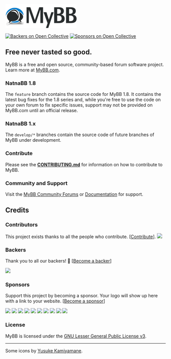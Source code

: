 [![MyBB](https://raw.githubusercontent.com/mybb/mybb/feature/images/logo.png "MyBB")](https://mybb.com "MyBB")

[![Backers on Open Collective](https://opencollective.com/mybb/backers/badge.svg)](#backers)
 [![Sponsors on Open Collective](https://opencollective.com/mybb/sponsors/badge.svg)](#sponsors)

## Free never tasted so good.
MyBB is a free and open source, community-based forum software project. Learn more at [MyBB.com](https://mybb.com).

### NatnaBB 1.8

The `feature` branch contains the source code for MyBB 1.8. It contains the latest bug fixes for the 1.8 series and, while you're free to use the code on your own forum to fix specific issues, support may not be provided on MyBB.com until an official release.

### NatnaBB 1.x

The `develop/*` branches contain the source code of future branches of MyBB under development.

### Contribute

Please see the [**CONTRIBUTING.md**](https://github.com/mybb/mybb/blob/feature/CONTRIBUTING.md) for information on how to contribute to MyBB.

### Community and Support
Visit the [MyBB Community Forums](https://community.mybb.com) or [Documentation](https://docs.mybb.com) for support.

## Credits

### Contributors

This project exists thanks to all the people who contribute. [[Contribute](CONTRIBUTING.md)].
<a href="https://github.com/mybb/mybb/graphs/contributors"><img src="https://opencollective.com/mybb/contributors.svg?width=890&button=false" /></a>


### Backers

Thank you to all our backers! 🙏 [[Become a backer](https://opencollective.com/mybb#backer)]

<a href="https://opencollective.com/mybb#backers" target="_blank"><img src="https://opencollective.com/mybb/backers.svg?width=890"></a>


### Sponsors

Support this project by becoming a sponsor. Your logo will show up here with a link to your website. [[Become a sponsor](https://opencollective.com/mybb#sponsor)]

<a href="https://opencollective.com/mybb/sponsor/0/website" target="_blank"><img src="https://opencollective.com/mybb/sponsor/0/avatar.svg"></a>
<a href="https://opencollective.com/mybb/sponsor/1/website" target="_blank"><img src="https://opencollective.com/mybb/sponsor/1/avatar.svg"></a>
<a href="https://opencollective.com/mybb/sponsor/2/website" target="_blank"><img src="https://opencollective.com/mybb/sponsor/2/avatar.svg"></a>
<a href="https://opencollective.com/mybb/sponsor/3/website" target="_blank"><img src="https://opencollective.com/mybb/sponsor/3/avatar.svg"></a>
<a href="https://opencollective.com/mybb/sponsor/4/website" target="_blank"><img src="https://opencollective.com/mybb/sponsor/4/avatar.svg"></a>
<a href="https://opencollective.com/mybb/sponsor/5/website" target="_blank"><img src="https://opencollective.com/mybb/sponsor/5/avatar.svg"></a>
<a href="https://opencollective.com/mybb/sponsor/6/website" target="_blank"><img src="https://opencollective.com/mybb/sponsor/6/avatar.svg"></a>
<a href="https://opencollective.com/mybb/sponsor/7/website" target="_blank"><img src="https://opencollective.com/mybb/sponsor/7/avatar.svg"></a>
<a href="https://opencollective.com/mybb/sponsor/8/website" target="_blank"><img src="https://opencollective.com/mybb/sponsor/8/avatar.svg"></a>
<a href="https://opencollective.com/mybb/sponsor/9/website" target="_blank"><img src="https://opencollective.com/mybb/sponsor/9/avatar.svg"></a>



### License
MyBB is licensed under the [GNU Lesser General Public License v3](https://mybb.com/about/license).

---
Some icons by [Yusuke Kamiyamane](http://p.yusukekamiyamane.com/).
